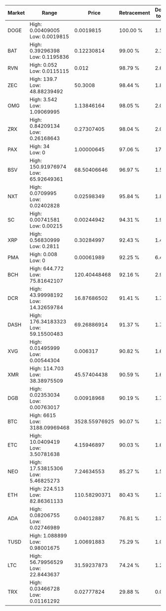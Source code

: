 | Market | Range | Price| Retracement | Doubles to 50% |
| --- | --- | --- | --- | --- |
| DOGE | High: 0.00409005<br />Low: 0.0019815 | 0.0019815 | 100.00 % | 1.53 |
| BAT | High: 0.39296398<br />Low: 0.1195836 | 0.12230814 | 99.00 % | 2.10 |
| RVN | High: 0.052<br />Low: 0.0115115 | 0.012 | 98.79 % | 2.65 |
| ZEC | High: 139.7<br />Low: 48.88239492 | 50.3008 | 98.44 % | 1.87 |
| OMG | High: 3.542<br />Low: 1.09069995 | 1.13846164 | 98.05 % | 2.03 |
| ZRX | High: 0.84209134<br />Low: 0.26168643 | 0.27307405 | 98.04 % | 2.02 |
| PAX | High: 34<br />Low: 0 | 1.00000645 | 97.06 % | 17.00 |
| BSV | High: 150.91976974<br />Low: 65.92649361 | 68.50406646 | 96.97 % | 1.58 |
| NXT | High: 0.0709995<br />Low: 0.02402828 | 0.02598349 | 95.84 % | 1.83 |
| SC | High: 0.00741581<br />Low: 0.00215 | 0.00244942 | 94.31 % | 1.95 |
| XRP | High: 0.56830999<br />Low: 0.2811 | 0.30284997 | 92.43 % | 1.40 |
| PMA | High: 0.008<br />Low: 0 | 0.00061989 | 92.25 % | 6.45 |
| BCH | High: 644.772<br />Low: 75.81642107 | 120.40448468 | 92.16 % | 2.99 |
| DCR | High: 43.99998192<br />Low: 14.32659784 | 16.87686502 | 91.41 % | 1.73 |
| DASH | High: 176.34183323<br />Low: 59.15500483 | 69.26886914 | 91.37 % | 1.70 |
| XVG | High: 0.01495999<br />Low: 0.00544304 | 0.006317 | 90.82 % | 1.61 |
| XMR | High: 114.703<br />Low: 38.38975509 | 45.57404438 | 90.59 % | 1.68 |
| DGB | High: 0.02353034<br />Low: 0.00763017 | 0.00918968 | 90.19 % | 1.70 |
| BTC | High: 6615<br />Low: 3188.09969468 | 3528.55976925 | 90.07 % | 1.39 |
| ETC | High: 10.0409419<br />Low: 3.50781638 | 4.15946897 | 90.03 % | 1.63 |
| NEO | High: 17.53815306<br />Low: 5.46825273 | 7.24634553 | 85.27 % | 1.59 |
| ETH | High: 224.513<br />Low: 82.86361133 | 110.58290371 | 80.43 % | 1.39 |
| ADA | High: 0.08206755<br />Low: 0.02746989 | 0.04012887 | 76.81 % | 1.36 |
| TUSD | High: 1.088899<br />Low: 0.98001675 | 1.00691883 | 75.29 % | 1.03 |
| LTC | High: 56.79956529<br />Low: 22.8443637 | 31.59237873 | 74.24 % | 1.26 |
| TRX | High: 0.03466728<br />Low: 0.01161292 | 0.02777824 | 29.88 % | 0.00 |
